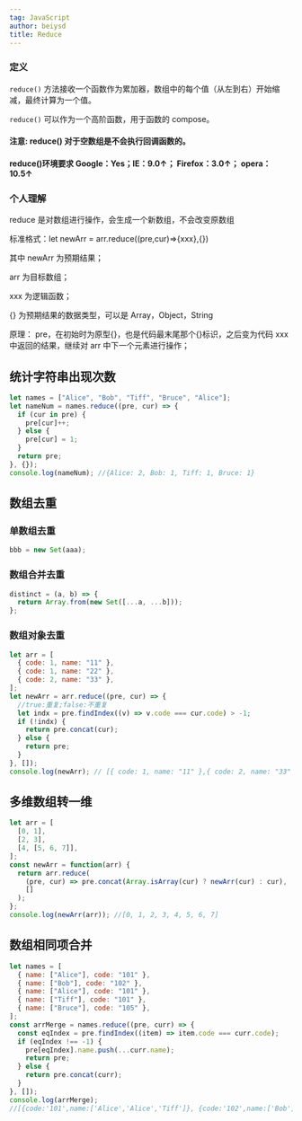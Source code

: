 ```yaml
---
tag: JavaScript
author: beiysd
title: Reduce
---
```


### 定义

<code>reduce()</code> 方法接收一个函数作为累加器，数组中的每个值（从左到右）开始缩减，最终计算为一个值。

<code>reduce()</code> 可以作为一个高阶函数，用于函数的 compose。

#### 注意: reduce() 对于空数组是不会执行回调函数的。

#### reduce()环境要求 Google：Yes；IE：9.0↑； Firefox：3.0↑； opera：10.5↑

### 个人理解

reduce 是对数组进行操作，会生成一个新数组，不会改变原数组

标准格式：let newArr = arr.reduce((pre,cur)=>{xxx},{})

其中 newArr 为预期结果；

arr 为目标数组；

xxx 为逻辑函数；

{} 为预期结果的数据类型，可以是 Array，Object，String

原理： pre，在初始时为原型{}，也是代码最末尾那个{}标识，之后变为代码 xxx 中返回的结果，继续对 arr 中下一个元素进行操作；

## 统计字符串出现次数

```js
let names = ["Alice", "Bob", "Tiff", "Bruce", "Alice"];
let nameNum = names.reduce((pre, cur) => {
  if (cur in pre) {
    pre[cur]++;
  } else {
    pre[cur] = 1;
  }
  return pre;
}, {});
console.log(nameNum); //{Alice: 2, Bob: 1, Tiff: 1, Bruce: 1}
```

## 数组去重

### 单数组去重

```js
bbb = new Set(aaa);
```

### 数组合并去重

```js
distinct = (a, b) => {
  return Array.from(new Set([...a, ...b]));
};
```

### 数组对象去重

```js
let arr = [
  { code: 1, name: "11" },
  { code: 1, name: "22" },
  { code: 2, name: "33" },
];
let newArr = arr.reduce((pre, cur) => {
  //true:重复;false:不重复
  let indx = pre.findIndex((v) => v.code === cur.code) > -1;
  if (!indx) {
    return pre.concat(cur);
  } else {
    return pre;
  }
}, []);
console.log(newArr); // [{ code: 1, name: "11" },{ code: 2, name: "33" }]
```

## 多维数组转一维

```js
let arr = [
  [0, 1],
  [2, 3],
  [4, [5, 6, 7]],
];
const newArr = function(arr) {
  return arr.reduce(
    (pre, cur) => pre.concat(Array.isArray(cur) ? newArr(cur) : cur),
    []
  );
};
console.log(newArr(arr)); //[0, 1, 2, 3, 4, 5, 6, 7]
```

## 数组相同项合并

```js
let names = [
  { name: ["Alice"], code: "101" },
  { name: ["Bob"], code: "102" },
  { name: ["Alice"], code: "101" },
  { name: ["Tiff"], code: "101" },
  { name: ["Bruce"], code: "105" },
];
const arrMerge = names.reduce((pre, curr) => {
  const eqIndex = pre.findIndex((item) => item.code === curr.code);
  if (eqIndex !== -1) {
    pre[eqIndex].name.push(...curr.name);
    return pre;
  } else {
    return pre.concat(curr);
  }
}, []);
console.log(arrMerge);
//[{code:'101',name:['Alice','Alice','Tiff']}, {code:'102',name:['Bob']}, {code:'105',name:['Bruce']}]
```
